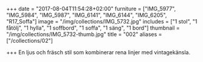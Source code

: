 +++
date = "2017-08-04T11:54:28+02:00"
furniture = ["IMG_5977", "IMG_5984", "IMG_5987", "IMG_6141", "IMG_6144", "IMG_6205", "R17_Soffa"]
image = "/img/collections/IMG_5732.jpg"
includes = ["1 stol", "1 fåtölj", "1 hylla", "1 soffbord", "1 soffa", "1 säng", "1 bord"]
thumbnail = "/img/collections/IMG_5732-thumb.jpg"
title = "002"
aliases = ["/collections/02"]

+++
En ljus och fräsch stil som kombinerar rena linjer med vintagekänsla.